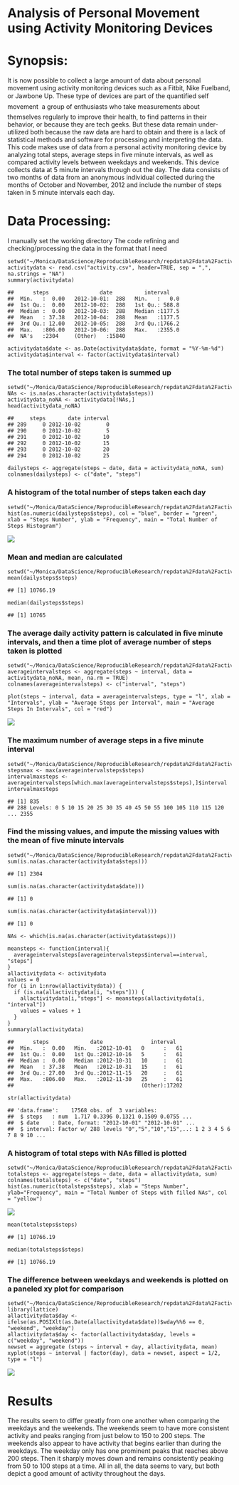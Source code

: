Analysis of Personal Movement using Activity Monitoring Devices
===============================================================

Synopsis:
=========

It is now possible to collect a large amount of data about personal
movement using activity monitoring devices such as a Fitbit, Nike
Fuelband, or Jawbone Up. These type of devices are part of the
quantified self movement  a group of enthusiasts who take
measurements about themselves regularly to improve their health, to find
patterns in their behavior, or because they are tech geeks. But these
data remain under-utilized both because the raw data are hard to obtain
and there is a lack of statistical methods and software for processing
and interpreting the data. This code makes use of data from a personal
activity monitoring device by analyzing total steps, average steps in
five minute intervals, as well as compared activity levels between
weekdays and weekends. This device collects data at 5 minute intervals
through out the day. The data consists of two months of data from an
anonymous individual collected during the months of October and
November, 2012 and include the number of steps taken in 5 minute
intervals each day.

Data Processing:
================

I manually set the working directory The code refining and
checking/processing the data in the format that I need

    setwd("~/Monica/DataScience/ReproducibleResearch/repdata%2Fdata%2Factivity")
    activitydata <- read.csv("activity.csv", header=TRUE, sep = ",", na.strings = "NA")
    summary(activitydata)

    ##      steps                date          interval     
    ##  Min.   :  0.00   2012-10-01:  288   Min.   :   0.0  
    ##  1st Qu.:  0.00   2012-10-02:  288   1st Qu.: 588.8  
    ##  Median :  0.00   2012-10-03:  288   Median :1177.5  
    ##  Mean   : 37.38   2012-10-04:  288   Mean   :1177.5  
    ##  3rd Qu.: 12.00   2012-10-05:  288   3rd Qu.:1766.2  
    ##  Max.   :806.00   2012-10-06:  288   Max.   :2355.0  
    ##  NA's   :2304     (Other)   :15840

    activitydata$date <- as.Date(activitydata$date, format = "%Y-%m-%d")
    activitydata$interval <- factor(activitydata$interval)

### The total number of steps taken is summed up

    setwd("~/Monica/DataScience/ReproducibleResearch/repdata%2Fdata%2Factivity")
    NAs <- is.na(as.character(activitydata$steps))
    activitydata_noNA <- activitydata[!NAs,]
    head(activitydata_noNA)

    ##     steps       date interval
    ## 289     0 2012-10-02        0
    ## 290     0 2012-10-02        5
    ## 291     0 2012-10-02       10
    ## 292     0 2012-10-02       15
    ## 293     0 2012-10-02       20
    ## 294     0 2012-10-02       25

    dailysteps <- aggregate(steps ~ date, data = activitydata_noNA, sum)
    colnames(dailysteps) <- c("date", "steps")

### A histogram of the total number of steps taken each day

    setwd("~/Monica/DataScience/ReproducibleResearch/repdata%2Fdata%2Factivity")
    hist(as.numeric(dailysteps$steps), col = "blue", border = "green", xlab = "Steps Number", ylab = "Frequency", main = "Total Number of Steps Histogram")

![](https://github.com/monoves/RepData_PeerAssessment1/blob/master/PA1_markdown_files/figure-markdown_strict/unnamed-chunk-3-1.png)

### Mean and median are calculated

    setwd("~/Monica/DataScience/ReproducibleResearch/repdata%2Fdata%2Factivity")
    mean(dailysteps$steps)

    ## [1] 10766.19

    median(dailysteps$steps)

    ## [1] 10765

### The average daily activity pattern is calculated in five minute intervals, and then a time plot of average number of steps taken is plotted

    setwd("~/Monica/DataScience/ReproducibleResearch/repdata%2Fdata%2Factivity")
    averageintervalsteps <- aggregate(steps ~ interval, data = activitydata_noNA, mean, na.rm = TRUE)
    colnames(averageintervalsteps) <- c("interval", "steps")

    plot(steps ~ interval, data = averageintervalsteps, type = "l", xlab = "Intervals", ylab = "Average Steps per Interval", main = "Average Steps In Intervals", col = "red")

![](PA1_template_files/figure-markdown_strict/unnamed-chunk-5-1.png)

### The maximum number of average steps in a five minute interval

    setwd("~/Monica/DataScience/ReproducibleResearch/repdata%2Fdata%2Factivity")
    stepsmax <- max(averageintervalsteps$steps)
    intervalmaxsteps <- averageintervalsteps[which.max(averageintervalsteps$steps),]$interval
    intervalmaxsteps

    ## [1] 835
    ## 288 Levels: 0 5 10 15 20 25 30 35 40 45 50 55 100 105 110 115 120 ... 2355

### Find the missing values, and impute the missing values with the mean of five minute intervals

    setwd("~/Monica/DataScience/ReproducibleResearch/repdata%2Fdata%2Factivity")
    sum(is.na(as.character(activitydata$steps)))

    ## [1] 2304

    sum(is.na(as.character(activitydata$date)))

    ## [1] 0

    sum(is.na(as.character(activitydata$interval)))

    ## [1] 0

    NAs <- which(is.na(as.character(activitydata$steps)))

    meansteps <- function(interval){
      averageintervalsteps[averageintervalsteps$interval==interval, "steps"]
    }
    allactivitydata <- activitydata
    values = 0
    for (i in 1:nrow(allactivitydata)) {
      if (is.na(allactivitydata[i, "steps"])) {
        allactivitydata[i,"steps"] <- meansteps(allactivitydata[i, "interval"])
        values = values + 1
      }
    }
    summary(allactivitydata)

    ##      steps             date               interval    
    ##  Min.   :  0.00   Min.   :2012-10-01   0      :   61  
    ##  1st Qu.:  0.00   1st Qu.:2012-10-16   5      :   61  
    ##  Median :  0.00   Median :2012-10-31   10     :   61  
    ##  Mean   : 37.38   Mean   :2012-10-31   15     :   61  
    ##  3rd Qu.: 27.00   3rd Qu.:2012-11-15   20     :   61  
    ##  Max.   :806.00   Max.   :2012-11-30   25     :   61  
    ##                                        (Other):17202

    str(allactivitydata)

    ## 'data.frame':    17568 obs. of  3 variables:
    ##  $ steps   : num  1.717 0.3396 0.1321 0.1509 0.0755 ...
    ##  $ date    : Date, format: "2012-10-01" "2012-10-01" ...
    ##  $ interval: Factor w/ 288 levels "0","5","10","15",..: 1 2 3 4 5 6 7 8 9 10 ...

### A histogram of total steps with NAs filled is plotted

    setwd("~/Monica/DataScience/ReproducibleResearch/repdata%2Fdata%2Factivity")
    totalsteps <- aggregate(steps ~ date, data = allactivitydata, sum)
    colnames(totalsteps) <- c("date", "steps")
    hist(as.numeric(totalsteps$steps), xlab = "Steps Number", ylab="Frequency", main = "Total Number of Steps with filled NAs", col = "yellow")

![](PA1_template_files/figure-markdown_strict/unnamed-chunk-8-1.png)

    mean(totalsteps$steps)

    ## [1] 10766.19

    median(totalsteps$steps)

    ## [1] 10766.19

### The difference between weekdays and weekends is plotted on a paneled xy plot for comparison

    setwd("~/Monica/DataScience/ReproducibleResearch/repdata%2Fdata%2Factivity")
    library(lattice)
    allactivitydata$day <- ifelse(as.POSIXlt(as.Date(allactivitydata$date))$wday%%6 == 0, "weekend", "weekday")
    allactivitydata$day <- factor(allactivitydata$day, levels = c("weekday", "weekend"))
    newset = aggregate (steps ~ interval + day, allactivitydata, mean)
    xyplot(steps ~ interval | factor(day), data = newset, aspect = 1/2, type = "l")

![](PA1_template_files/figure-markdown_strict/unnamed-chunk-9-1.png)

Results
=======

The results seem to differ greatly from one another when comparing the
weekdays and the weekends. The weekends seem to have more consistent
activity and peaks ranging from just below to 150 to 200 steps. The
weekends also appear to have activity that begins earlier than during
the weekdays. The weekday only has one prominent peaks that reaches
above 200 steps. Then it sharply moves down and remains consistently
peaking from 50 to 100 steps at a time. All in all, the data seems to
vary, but both depict a good amount of activity throughout the days.
